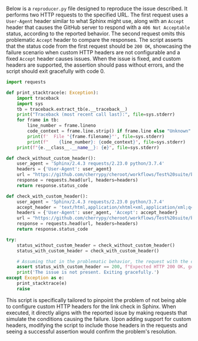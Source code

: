 Below is a `reproducer.py` file designed to reproduce the issue described. It performs two HTTP requests to the specified URL. The first request uses a `User-Agent` header similar to what Sphinx might use, along with an `Accept` header that causes the GitHub server to respond with a `406 Not Acceptable` status, according to the reported behavior. The second request omits this problematic `Accept` header to compare the responses. The script asserts that the status code from the first request should be `200 OK`, showcasing the failure scenario when custom HTTP headers are not configurable and a fixed `Accept` header causes issues. When the issue is fixed, and custom headers are supported, the assertion should pass without errors, and the script should exit gracefully with code 0. 

```python
import requests

def print_stacktrace(e: Exception):
    import traceback
    import sys
    tb = traceback.extract_tb(e.__traceback__)
    print("Traceback (most recent call last):", file=sys.stderr)
    for frame in tb:
        line_number = frame.lineno
        code_context = frame.line.strip() if frame.line else "Unknown"
        print(f'  File "{frame.filename}"', file=sys.stderr)
        print(f"    {line_number}: {code_context}", file=sys.stderr)
    print(f"{e.__class__.__name__}: {e}", file=sys.stderr)

def check_without_custom_header():
    user_agent = 'Sphinx/2.4.3 requests/2.23.0 python/3.7.4'
    headers = {'User-Agent': user_agent}
    url = "https://github.com/cherrypy/cheroot/workflows/Test%20suite/badge.svg"
    response = requests.head(url, headers=headers)
    return response.status_code

def check_with_custom_header():
    user_agent = 'Sphinx/2.4.3 requests/2.23.0 python/3.7.4'
    accept_header = 'text/html,application/xhtml+xml,application/xml;q=0.9,*/*;q=0.8'
    headers = {'User-Agent': user_agent, 'Accept': accept_header}
    url = "https://github.com/cherrypy/cheroot/workflows/Test%20suite/badge.svg"
    response = requests.head(url, headers=headers)
    return response.status_code

try:
    status_without_custom_header = check_without_custom_header()
    status_with_custom_header = check_with_custom_header()

    # Assuming that in the problematic behavior, the request with the custom Accept header fails with 406
    assert status_with_custom_header == 200, f"Expected HTTP 200 OK, got {status_with_custom_header}"
    print('The issue is not present. Exiting gracefully.')
except Exception as e:
    print_stacktrace(e)
    raise

```

This script is specifically tailored to pinpoint the problem of not being able to configure custom HTTP headers for the link check in Sphinx. When executed, it directly aligns with the reported issue by making requests that simulate the conditions causing the failure. Upon adding support for custom headers, modifying the script to include those headers in the requests and seeing a successful assertion would confirm the problem's resolution.
